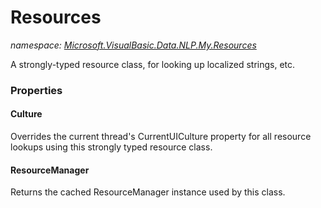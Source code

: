 ﻿# Resources
_namespace: [Microsoft.VisualBasic.Data.NLP.My.Resources](./index.md)_

A strongly-typed resource class, for looking up localized strings, etc.




### Properties

#### Culture
Overrides the current thread's CurrentUICulture property for all
 resource lookups using this strongly typed resource class.
#### ResourceManager
Returns the cached ResourceManager instance used by this class.
